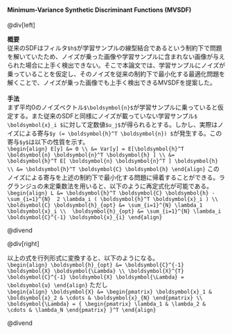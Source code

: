 #### Minimum-Variance Synthetic Discriminant Functions (MVSDF)

@div[left]

__概要__<br>
従来のSDFはフィルタ`$h$`が学習サンプルの線型結合であるという制約下で問題を解いていたため、ノイズが乗った画像や学習サンプルに含まれない画像が与えられた場合に上手く検出できない。そこで本論文では、学習サンプルにノイズが乗っていることを仮定し、そのノイズを従来の制約下で最小化する最適化問題を解くことで、ノイズが乗った画像でも上手く検出できるMVSDFを提案した。<br>
<br>
__手法__<br>
まず平均0のノイズベクトル`$\boldsymbol{n}$`が学習サンプルに乗っていると仮定する。また従来のSDFと同様にノイズが載っていない学習サンプル`$ \boldsymbol{x}_i $`に対して定数値`$u_j$`が得られるとする。しかし、実際はノイズによる寄与`$y (= \boldsymbol{h}^T \boldsymbol{n}) $`が発生する。この寄与`$y$`は以下の性質を示す。<br>
`\begin{align} E[y] &= 0 \\ &= Var[y] = E[\boldsymbol{h}^T \boldsymbol{n} \boldsymbol{n}^T \boldsymbol{h} ] \\ &= \boldsymbol{h}^T E[ \boldsymbol{n} \boldsymbol{n}^T ] \boldsymbol{h} \\ &= \boldsymbol{h}^T \boldsymbol{C} \boldsymbol{h} \end{align}`
このノイズによる寄与を上述の制約下で最小化する問題に帰着することができる。ラグランジュの未定乗数法を用いると、以下のように再定式化が可能である。<br>
`\begin{align} L &= \boldsymbol{h}^T \boldsymbol{C} \boldsymbol{h} - \sum_{i=1}^{N}  2 \lambda_i ( \boldsymbol{h}^T \boldsymbol{x}_i ) \\ \boldsymbol{C} \boldsymbol{h}_{opt} &= \sum_{i=1}^{N} \lambda_1 \boldsymbol{x}_i \\  \boldsymbol{h}_{opt} &= \sum_{i=1}^{N} \lambda_i \boldsymbol{C}^{-1} \boldsymbol{x}_{i} \end{align}`

@divend

@div[right]

以上の式を行列形式に変換すると、以下のようになる。<br>
`\begin{align} \boldsymbol{h}_{opt} &= \boldsymbol{C}^{-1} \boldsymbol{X} \boldsymbol{\Lambda} \\ \boldsymbol{X}^{T} \boldsymbol{C}^{-1} \boldsymbol{X} \boldsymbol{\Lambda} = \boldsymbol{u} \end{align}`
ただし<br>
`\begin{align} \boldsymbol{X} &= \begin{pmatrix} \boldsymbol{x}_1 & \boldsymbol{x}_2 & \cdots & \boldsymbol{x}_{N} \end{pmatrix} \\ \boldsymbol{\Lambda} = { \begin{pmatrix} \lambda_1 & \lambda_2 & \cdots & \lambda_N \end{pmatrix} }^T \end{align}`


@divend

